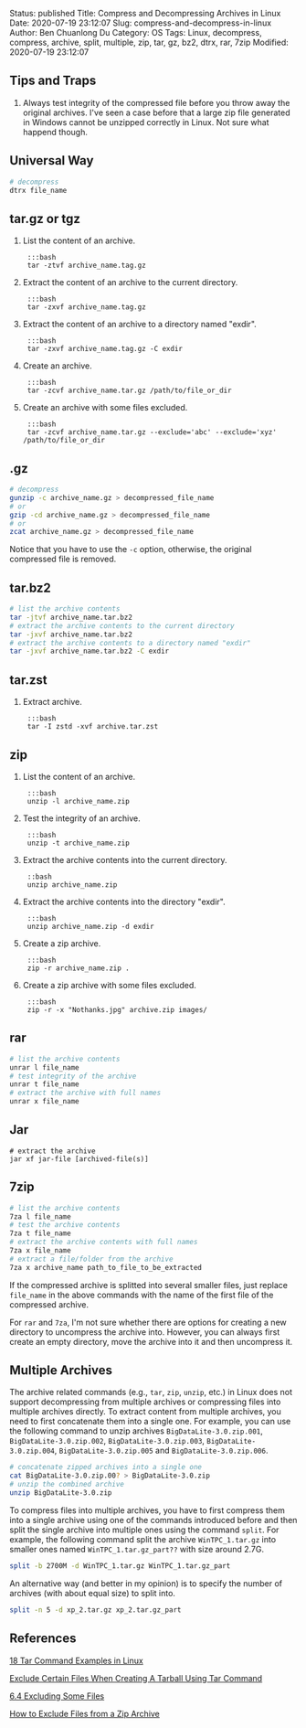 Status: published
Title: Compress and Decompressing Archives in Linux
Date: 2020-07-19 23:12:07
Slug: compress-and-decompress-in-linux
Author: Ben Chuanlong Du
Category: OS
Tags: Linux, decompress, compress, archive, split, multiple, zip, tar, gz, bz2, dtrx, rar, 7zip
Modified: 2020-07-19 23:12:07


## Tips and Traps

1. Always test integrity of the compressed file
    before you throw away the original archives.
    I've seen a case before that a large zip file generated in Windows
    cannot be unzipped correctly in Linux.
    Not sure what happend though. 

## Universal Way

```bash
# decompress
dtrx file_name
```

## tar.gz or tgz

1. List the content of an archive.

        :::bash
        tar -ztvf archive_name.tag.gz

2. Extract the content of an archive to the current directory.

        :::bash
        tar -zxvf archive_name.tag.gz

3. Extract the content of an archive to a directory named "exdir".

        :::bash
        tar -zxvf archive_name.tag.gz -C exdir

4. Create an archive.

        :::bash
        tar -zcvf archive_name.tar.gz /path/to/file_or_dir

5. Create an archive with some files excluded.

        :::bash
        tar -zcvf archive_name.tar.gz --exclude='abc' --exclude='xyz' /path/to/file_or_dir

## .gz

```bash
# decompress
gunzip -c archive_name.gz > decompressed_file_name
# or
gzip -cd archive_name.gz > decompressed_file_name
# or
zcat archive_name.gz > decompressed_file_name
```
Notice that you have to use the `-c` option,
otherwise,
the original compressed file is removed.

## tar.bz2

```bash
# list the archive contents
tar -jtvf archive_name.tar.bz2
# extract the archive contents to the current directory
tar -jxvf archive_name.tar.bz2
# extract the archive contents to a directory named "exdir"
tar -jxvf archive_name.tar.bz2 -C exdir
```

## tar.zst

1. Extract archive.

        :::bash
        tar -I zstd -xvf archive.tar.zst

## zip

1. List the content of an archive.

        :::bash
        unzip -l archive_name.zip

2. Test the integrity of an archive.

        :::bash
        unzip -t archive_name.zip

3. Extract the archive contents into the current directory.

        ::bash
        unzip archive_name.zip

4. Extract the archive contents into the directory "exdir".

        :::bash
        unzip archive_name.zip -d exdir

5. Create a zip archive. 

        :::bash
        zip -r archive_name.zip .

6. Create a zip archive with some files excluded.

        :::bash
        zip -r -x "Nothanks.jpg" archive.zip images/ 

## rar

```bash
# list the archive contents
unrar l file_name
# test integrity of the archive
unrar t file_name
# extract the archive with full names
unrar x file_name
```

## Jar 

```
# extract the archive
jar xf jar-file [archived-file(s)]
```

## 7zip

```bash
# list the archive contents
7za l file_name
# test the archive contents
7za t file_name
# extract the archive contents with full names
7za x file_name
# extract a file/folder from the archive
7za x archive_name path_to_file_to_be_extracted
```
If the compressed archive is splitted into several smaller files,
just replace `file_name` in the above commands
with the name of the first file of the compressed archive.

For `rar` and `7za`,
I'm not sure whether there are options for creating a new directory
to uncompress the archive into.
However, you can always first create an empty directory,
move the archive into it and then uncompress it.

## Multiple Archives

The archive related commands (e.g., `tar`, `zip`, `unzip`, etc.) in Linux
does not support decompressing from multiple archives
or compressing files into multiple archives directly.
To extract content from multiple archives,
you need to first concatenate them into a single one.
For example,
you can use the following command to unzip archives
`BigDataLite-3.0.zip.001`, `BigDataLite-3.0.zip.002`, `BigDataLite-3.0.zip.003`,
`BigDataLite-3.0.zip.004`, `BigDataLite-3.0.zip.005` and `BigDataLite-3.0.zip.006`.
```bash
# concatenate zipped archives into a single one
cat BigDataLite-3.0.zip.00? > BigDataLite-3.0.zip
# unzip the combined archive
unzip BigDataLite-3.0.zip
```
To compress files into multiple archives,
you have to first compress them into a single archive
using one of the commands introduced before
and then split the single archive into multiple ones
using the command `split`.
For example,
the following command split the archive `WinTPC_1.tar.gz`
into smaller ones named `WinTPC_1.tar.gz_part??` with size around 2.7G.
```bash
split -b 2700M -d WinTPC_1.tar.gz WinTPC_1.tar.gz_part
```
An alternative way (and better in my opinion)
is to specify the number of archives (with about equal size) to split into.
```bash
split -n 5 -d xp_2.tar.gz xp_2.tar.gz_part
```

## References

[18 Tar Command Examples in Linux](https://www.tecmint.com/18-tar-command-examples-in-linux/)

[Exclude Certain Files When Creating A Tarball Using Tar Command](https://www.cyberciti.biz/faq/exclude-certain-files-when-creating-a-tarball-using-tar-command/)

[6.4 Excluding Some Files](https://www.gnu.org/software/tar/manual/html_node/exclude.html)

[How to Exclude Files from a Zip Archive](https://osxdaily.com/2013/04/30/how-to-exclude-files-from-a-zip-archive/)